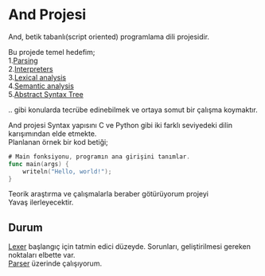 And Projesi
======

And, betik tabanlı(script oriented) programlama dili projesidir.

Bu projede temel hedefim;  
	1.[Parsing](https://en.wikipedia.org/wiki/Parsing)  
	2.[Interpreters](https://en.wikipedia.org/wiki/Interpreter_%28computing%29)  
	3.[Lexical analysis](https://en.wikipedia.org/wiki/Lexical_analysis)  
	4.[Semantic analysis](https://en.wikipedia.org/wiki/Semantic_analysis_%28compilers%29)  
	5.[Abstract Syntax Tree](https://en.wikipedia.org/wiki/Abstract_syntax_tree)

.. gibi konularda tecrübe edinebilmek ve ortaya somut bir çalışma koymaktır.

And projesi Syntax yapısını C ve Python gibi iki farklı seviyedeki dilin karışımından elde etmekte.  
Planlanan örnek bir kod betiği;

```go
# Main fonksiyonu, programın ana girişini tanımlar.
func main(args) {
    writeln("Hello, world!");
}
```

Teorik araştırma ve çalışmalarla beraber götürüyorum projeyi  
Yavaş ilerleyecektir.

Durum
------

[Lexer](https://en.wikipedia.org/wiki/Lexical_analysis) başlangıç için tatmin edici düzeyde. Sorunları, geliştirilmesi gereken noktaları elbette var.  
[Parser](https://en.wikipedia.org/wiki/Parsing) üzerinde çalışıyorum.
